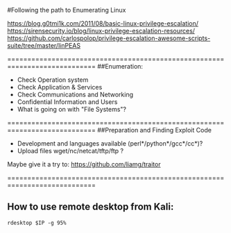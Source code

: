 #Following the path to Enumerating Linux

https://blog.g0tmi1k.com/2011/08/basic-linux-privilege-escalation/
https://sirensecurity.io/blog/linux-privilege-escalation-resources/
https://github.com/carlospolop/privilege-escalation-awesome-scripts-suite/tree/master/linPEAS

============================================================================
##Enumeration:

- Check Operation system
- Check Application & Services
- Check Communications and Networking
- Confidential Information and Users
- What is going on with "File Systems"?



============================================================================
##Preparation and Finding Exploit Code

- Development and languages available (perl*/python*/gcc*/cc*)?
- Upload files wget/nc/netcat/tftp/ftp ?

Maybe give it a try to: https://github.com/liamg/traitor


============================================================================

## How to use remote desktop from Kali:

````
rdesktop $IP -g 95%
````

